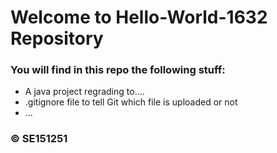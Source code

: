 # Welcome to Hello-World-1632 Repository
### You will find in this repo the following stuff:
* A java project regrading to....
* .gitignore file to tell Git which file is uploaded or not
* ...

### © SE151251
